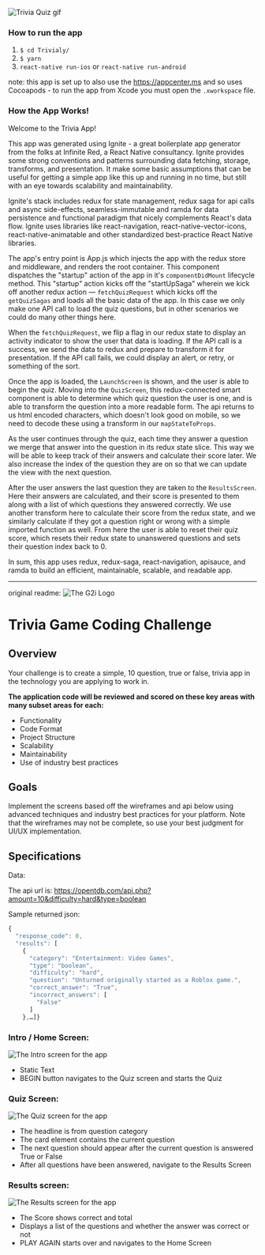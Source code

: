 ![Trivia Quiz gif](https://github.com/g2i/code-challenge-eli-zibin/raw/master/trivia-quiz.gif)

### How to run the app
1. `$ cd Trivialy/`
2. `$ yarn`
3. `react-native run-ios` or `react-native run-android`

note: this app is set up to also use the https://appcenter.ms and so uses Cocoapods - to run the app from Xcode you must open the `.xworkspace` file.

### How the App Works!

Welcome to the Trivia App!

This app was generated using Ignite - a great boilerplate app generator from the folks at Infinite Red, a React Native consultancy. Ignite provides some strong conventions and patterns surrounding data fetching, storage, transforms, and presentation. It make some basic assumptions that can be useful for getting a simple app like this up and running in no time, but still with an eye towards scalability and maintainability.

Ignite's stack includes redux for state management, redux saga for api calls and async side-effects, seamless-immutable and ramda for data persistence and functional paradigm that nicely complements React's data flow. Ignite uses libraries like react-navigation, react-native-vector-icons, react-native-animatable and other standardized best-practice React Native libraries.

The app's entry point is App.js which injects the app with the redux store and middleware, and renders the root container. This component dispatches the "startup" action of the app in it's `componentDidMount` lifecycle method. This "startup" action kicks off the "startUpSaga" wherein we kick off another redux action — `fetchQuizRequest` which kicks off the `getQuizSagas` and loads all the basic data of the app. In this case we only make one API call to load the quiz questions, but in other scenarios we could do many other things here.

When the `fetchQuizRequest`, we flip a flag in our redux state to display an activity indicator to show the user that data is loading. If the API call is a success, we send the data to redux and prepare to transform it for presentation. If the API call fails, we could display an alert, or retry, or something of the sort.

Once the app is loaded, the `LaunchScreen` is shown, and the user is able to begin the quiz. Moving into the `QuizScreen`, this redux-connected smart component is able to determine which quiz question the user is one, and is able to transform the question into a more readable form. The api returns to us html encoded characters, which doesn't look good on mobile, so we need to decode these using a transform in our `mapStateToProps`. 

As the user continues through the quiz, each time they answer a question we merge that answer into the question in its redux state slice. This way we will be able to keep track of their answers and calculate their score later. We also increase the index of the question they are on so that we can update the view with the next question.

After the user answers the last question they are taken to the `ResultsScreen`. Here their answers are calculated, and their score is presented to them along with a list of which questions they answered correctly. We use another transform here to calculate their score from the redux state, and we similarly calculate if they got a question right or wrong with a simple imported function as well. From here the user is able to reset their quiz score, which resets their redux state to unanswered questions and sets their question index back to 0. 

In sum, this app uses redux, redux-saga, react-navigation, apisauce, and ramda to build an efficient, maintainable, scalable, and readable app.



--------------------------------------------------------
original readme:
![The G2i Logo](screenshots/g2i-web-150px.png "The G2i logo")

# Trivia Game Coding Challenge

## Overview

Your challenge is to create a simple, 10 question, true or false, trivia app in the technology you are applying to work in.

**The application code will be reviewed and scored on these key areas with many subset areas for each:**

- Functionality
- Code Format
- Project Structure
- Scalability
- Maintainability
- Use of industry best practices

## Goals

Implement the screens based off the wireframes and api below using advanced techniques and industry best practices for your platform. Note that the wireframes may not be complete, so use your best judgment for UI/UX implementation.

## Specifications

Data:

The api url is: https://opentdb.com/api.php?amount=10&difficulty=hard&type=boolean

Sample returned json:

```javascript
{
  "response_code": 0,
  "results": [
    {
      "category": "Entertainment: Video Games",
      "type": "boolean",
      "difficulty": "hard",
      "question": "Unturned originally started as a Roblox game.",
      "correct_answer": "True",
      "incorrect_answers": [
        "False"
      ]
    },…]}
```

### Intro / Home Screen:

![The Intro screen for the app](screenshots/Intro.png "The Intro screen for the app")

- Static Text
- BEGIN button navigates to the Quiz screen and starts the Quiz

### Quiz Screen:

![The Quiz screen for the app](screenshots/Quiz.png "The Quiz screen for the app")

- The headline is from question category
- The card element contains the current question
- The next question should appear after the current question is answered True or False
- After all questions have been answered, navigate to the Results Screen

### Results screen:

![The Results screen for the app](screenshots/Score.png "The Results screen for the app")

- The Score shows correct and total
- Displays a list of the questions and whether the answer was correct or not
- PLAY AGAIN starts over and navigates to the Home Screen
